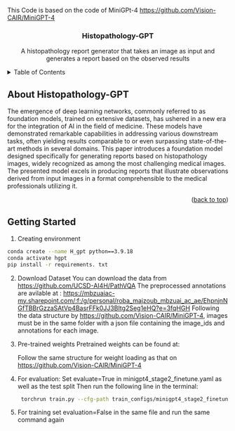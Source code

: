 This Code is based on the code of MiniGPt-4 https://github.com/Vision-CAIR/MiniGPT-4
  <h3 align="center">Histopathology-GPT</h3>

  <p align="center">
    A histopathology report generator that takes an image as input and generates a report based on the observed results

  </p>
</div>



<!-- TABLE OF CONTENTS -->
<details>
  <summary>Table of Contents</summary>
  <ol>
    <li>
      <a href="#about-the-project">About The Project</a>
      <ul>
        <li><a href="#built-with">Built With</a></li>
      </ul>
    </li>
    <li>
      <a href="#getting-started">Getting Started</a>
      <ul>
        <li><a href="#prerequisites">Prerequisites</a></li>
        <li><a href="#installation">Installation</a></li>
      </ul>
    </li>
    <li><a href="#usage">Usage</a></li>
    <li><a href="#roadmap">Roadmap</a></li>
    <li><a href="#contributing">Contributing</a></li>
    <li><a href="#license">License</a></li>
    <li><a href="#contact">Contact</a></li>
    <li><a href="#acknowledgments">Acknowledgments</a></li>
  </ol>
</details>



<!-- ABOUT THE PROJECT -->
## About Histopathology-GPT

The emergence of deep learning networks, commonly referred to as foundation models, trained on extensive datasets, has ushered in a new era for the integration of AI in the field of medicine. These models have demonstrated remarkable capabilities in addressing various downstream tasks, often yielding results comparable to or even surpassing state-of-the-art methods in several domains. This paper introduces a foundation model designed specifically for generating reports based on histopathology images, widely recognized as among the most challenging medical images. The presented model excels in producing reports that illustrate observations derived from input images in a format comprehensible to the medical professionals utilizing it.

<p align="right">(<a href="#readme-top">back to top</a>)</p>






<!-- GETTING STARTED -->
## Getting Started

1. Creating environment
  ```sh
  conda create --name H_gpt python==3.9.18
  conda activate hgpt
  pip install -r requirements. txt 
  ```
2. Download Dataset
  You can download the data from https://github.com/UCSD-AI4H/PathVQA
  The preprocessed annotations are avilable at : https://mbzuaiac-my.sharepoint.com/:f:/g/personal/roba_majzoub_mbzuai_ac_ae/EhpnjnNGfTBBrGzzaSAtVp4BasrFFk0JJ3BItg2Seg1eHQ?e=3fqHGH
  Following the data structure by https://github.com/Vision-CAIR/MiniGPT-4, images must be in the same folder with a json file containing the image_ids and annotations for each image.

4. Pre-trained weights
   Pretrained weights can be found at:
   
   Follow the same structure for weight loading as that on https://github.com/Vision-CAIR/MiniGPT-4

5. For evaluation:
   Set evaluate=True in  minigpt4_stage2_finetune.yaml as well as the test split
   Then run the following line in the terminal:
   ```sh
    torchrun train.py --cfg-path train_configs/minigpt4_stage2_finetune.yaml 
    ```
6. For training set evaluation=False in the same file and run the same command again
